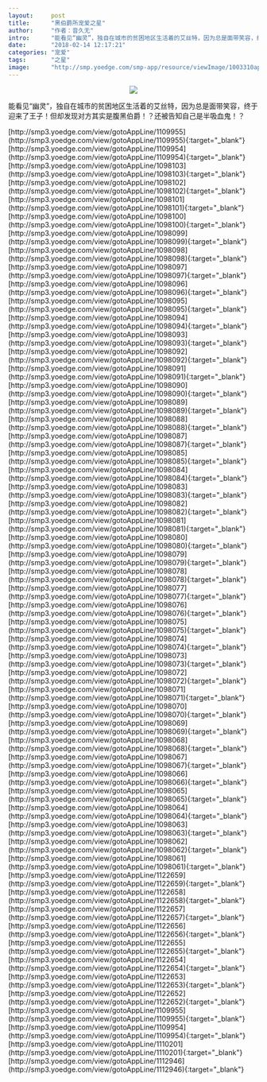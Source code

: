 ```yaml
---
layout:     post
title:      "黑伯爵所宠爱之星"
author:     "作者：音久无"
intro:      "能看见“幽灵”，独自在城市的贫困地区生活着的艾丝特，因为总是面带笑容，终于迎来了王子！但却发现对方其实是腹黑伯爵！？还被告知自己是半吸血鬼！？"
date:       "2018-02-14 12:17:21"
categories: "宠爱"
tags:       "之星"
image:      "http://smp.yoedge.com/smp-app/resource/viewImage/1003310appline.png"
---
```

<div style="text-align: center">
<p><img src="http://smp.yoedge.com/smp-app/resource/viewImage/1003310appline.png"/></p>
</div>
<p class="post-meta">
<span>能看见“幽灵”，独自在城市的贫困地区生活着的艾丝特，因为总是面带笑容，终于迎来了王子！但却发现对方其实是腹黑伯爵！？还被告知自己是半吸血鬼！？</span>
</p>
[http://smp3.yoedge.com/view/gotoAppLine/1109955](http://smp3.yoedge.com/view/gotoAppLine/1109955){:target="_blank"}
[http://smp3.yoedge.com/view/gotoAppLine/1109954](http://smp3.yoedge.com/view/gotoAppLine/1109954){:target="_blank"}
[http://smp3.yoedge.com/view/gotoAppLine/1098103](http://smp3.yoedge.com/view/gotoAppLine/1098103){:target="_blank"}
[http://smp3.yoedge.com/view/gotoAppLine/1098102](http://smp3.yoedge.com/view/gotoAppLine/1098102){:target="_blank"}
[http://smp3.yoedge.com/view/gotoAppLine/1098101](http://smp3.yoedge.com/view/gotoAppLine/1098101){:target="_blank"}
[http://smp3.yoedge.com/view/gotoAppLine/1098100](http://smp3.yoedge.com/view/gotoAppLine/1098100){:target="_blank"}
[http://smp3.yoedge.com/view/gotoAppLine/1098099](http://smp3.yoedge.com/view/gotoAppLine/1098099){:target="_blank"}
[http://smp3.yoedge.com/view/gotoAppLine/1098098](http://smp3.yoedge.com/view/gotoAppLine/1098098){:target="_blank"}
[http://smp3.yoedge.com/view/gotoAppLine/1098097](http://smp3.yoedge.com/view/gotoAppLine/1098097){:target="_blank"}
[http://smp3.yoedge.com/view/gotoAppLine/1098096](http://smp3.yoedge.com/view/gotoAppLine/1098096){:target="_blank"}
[http://smp3.yoedge.com/view/gotoAppLine/1098095](http://smp3.yoedge.com/view/gotoAppLine/1098095){:target="_blank"}
[http://smp3.yoedge.com/view/gotoAppLine/1098094](http://smp3.yoedge.com/view/gotoAppLine/1098094){:target="_blank"}
[http://smp3.yoedge.com/view/gotoAppLine/1098093](http://smp3.yoedge.com/view/gotoAppLine/1098093){:target="_blank"}
[http://smp3.yoedge.com/view/gotoAppLine/1098092](http://smp3.yoedge.com/view/gotoAppLine/1098092){:target="_blank"}
[http://smp3.yoedge.com/view/gotoAppLine/1098091](http://smp3.yoedge.com/view/gotoAppLine/1098091){:target="_blank"}
[http://smp3.yoedge.com/view/gotoAppLine/1098090](http://smp3.yoedge.com/view/gotoAppLine/1098090){:target="_blank"}
[http://smp3.yoedge.com/view/gotoAppLine/1098089](http://smp3.yoedge.com/view/gotoAppLine/1098089){:target="_blank"}
[http://smp3.yoedge.com/view/gotoAppLine/1098088](http://smp3.yoedge.com/view/gotoAppLine/1098088){:target="_blank"}
[http://smp3.yoedge.com/view/gotoAppLine/1098087](http://smp3.yoedge.com/view/gotoAppLine/1098087){:target="_blank"}
[http://smp3.yoedge.com/view/gotoAppLine/1098085](http://smp3.yoedge.com/view/gotoAppLine/1098085){:target="_blank"}
[http://smp3.yoedge.com/view/gotoAppLine/1098084](http://smp3.yoedge.com/view/gotoAppLine/1098084){:target="_blank"}
[http://smp3.yoedge.com/view/gotoAppLine/1098083](http://smp3.yoedge.com/view/gotoAppLine/1098083){:target="_blank"}
[http://smp3.yoedge.com/view/gotoAppLine/1098082](http://smp3.yoedge.com/view/gotoAppLine/1098082){:target="_blank"}
[http://smp3.yoedge.com/view/gotoAppLine/1098081](http://smp3.yoedge.com/view/gotoAppLine/1098081){:target="_blank"}
[http://smp3.yoedge.com/view/gotoAppLine/1098080](http://smp3.yoedge.com/view/gotoAppLine/1098080){:target="_blank"}
[http://smp3.yoedge.com/view/gotoAppLine/1098079](http://smp3.yoedge.com/view/gotoAppLine/1098079){:target="_blank"}
[http://smp3.yoedge.com/view/gotoAppLine/1098078](http://smp3.yoedge.com/view/gotoAppLine/1098078){:target="_blank"}
[http://smp3.yoedge.com/view/gotoAppLine/1098077](http://smp3.yoedge.com/view/gotoAppLine/1098077){:target="_blank"}
[http://smp3.yoedge.com/view/gotoAppLine/1098076](http://smp3.yoedge.com/view/gotoAppLine/1098076){:target="_blank"}
[http://smp3.yoedge.com/view/gotoAppLine/1098075](http://smp3.yoedge.com/view/gotoAppLine/1098075){:target="_blank"}
[http://smp3.yoedge.com/view/gotoAppLine/1098074](http://smp3.yoedge.com/view/gotoAppLine/1098074){:target="_blank"}
[http://smp3.yoedge.com/view/gotoAppLine/1098073](http://smp3.yoedge.com/view/gotoAppLine/1098073){:target="_blank"}
[http://smp3.yoedge.com/view/gotoAppLine/1098072](http://smp3.yoedge.com/view/gotoAppLine/1098072){:target="_blank"}
[http://smp3.yoedge.com/view/gotoAppLine/1098071](http://smp3.yoedge.com/view/gotoAppLine/1098071){:target="_blank"}
[http://smp3.yoedge.com/view/gotoAppLine/1098070](http://smp3.yoedge.com/view/gotoAppLine/1098070){:target="_blank"}
[http://smp3.yoedge.com/view/gotoAppLine/1098069](http://smp3.yoedge.com/view/gotoAppLine/1098069){:target="_blank"}
[http://smp3.yoedge.com/view/gotoAppLine/1098068](http://smp3.yoedge.com/view/gotoAppLine/1098068){:target="_blank"}
[http://smp3.yoedge.com/view/gotoAppLine/1098067](http://smp3.yoedge.com/view/gotoAppLine/1098067){:target="_blank"}
[http://smp3.yoedge.com/view/gotoAppLine/1098066](http://smp3.yoedge.com/view/gotoAppLine/1098066){:target="_blank"}
[http://smp3.yoedge.com/view/gotoAppLine/1098065](http://smp3.yoedge.com/view/gotoAppLine/1098065){:target="_blank"}
[http://smp3.yoedge.com/view/gotoAppLine/1098064](http://smp3.yoedge.com/view/gotoAppLine/1098064){:target="_blank"}
[http://smp3.yoedge.com/view/gotoAppLine/1098063](http://smp3.yoedge.com/view/gotoAppLine/1098063){:target="_blank"}
[http://smp3.yoedge.com/view/gotoAppLine/1098062](http://smp3.yoedge.com/view/gotoAppLine/1098062){:target="_blank"}
[http://smp3.yoedge.com/view/gotoAppLine/1098061](http://smp3.yoedge.com/view/gotoAppLine/1098061){:target="_blank"}
[http://smp3.yoedge.com/view/gotoAppLine/1122659](http://smp3.yoedge.com/view/gotoAppLine/1122659){:target="_blank"}
[http://smp3.yoedge.com/view/gotoAppLine/1122658](http://smp3.yoedge.com/view/gotoAppLine/1122658){:target="_blank"}
[http://smp3.yoedge.com/view/gotoAppLine/1122657](http://smp3.yoedge.com/view/gotoAppLine/1122657){:target="_blank"}
[http://smp3.yoedge.com/view/gotoAppLine/1122656](http://smp3.yoedge.com/view/gotoAppLine/1122656){:target="_blank"}
[http://smp3.yoedge.com/view/gotoAppLine/1122655](http://smp3.yoedge.com/view/gotoAppLine/1122655){:target="_blank"}
[http://smp3.yoedge.com/view/gotoAppLine/1122654](http://smp3.yoedge.com/view/gotoAppLine/1122654){:target="_blank"}
[http://smp3.yoedge.com/view/gotoAppLine/1122653](http://smp3.yoedge.com/view/gotoAppLine/1122653){:target="_blank"}
[http://smp3.yoedge.com/view/gotoAppLine/1122652](http://smp3.yoedge.com/view/gotoAppLine/1122652){:target="_blank"}
[http://smp3.yoedge.com/view/gotoAppLine/1109955](http://smp3.yoedge.com/view/gotoAppLine/1109955){:target="_blank"}
[http://smp3.yoedge.com/view/gotoAppLine/1109954](http://smp3.yoedge.com/view/gotoAppLine/1109954){:target="_blank"}
[http://smp3.yoedge.com/view/gotoAppLine/1110201](http://smp3.yoedge.com/view/gotoAppLine/1110201){:target="_blank"}
[http://smp3.yoedge.com/view/gotoAppLine/1112946](http://smp3.yoedge.com/view/gotoAppLine/1112946){:target="_blank"}


